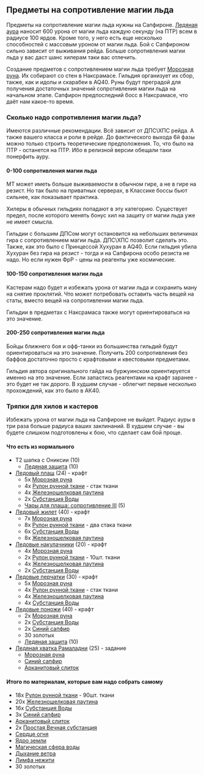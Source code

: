 ## Предметы на сопротивление магии льда
Предметы на сопротивление магии льда нужны на Сапфироне. [Ледяная аура](https://ru.classic.wowhead.com/spell=28531) наносит 600 урона от магии льда каждую секунду (на ПТР) всем в радиусе 100 ярдов. 
Кроме того, у него есть еще несколько способностей с массовым уроном от магии льда. Бой с Сапфироном сильно зависит от выживания рейда. 
Больше сопротивления магии льда у вас даст шанс хилерам таки вас отлечить.

Создание предметов с сопротивлением магии льда требует [Морозная руна](https://ru.classic.wowhead.com/item=22682). Их собирают со стен в Наксрамасе. 
Гильдия организует их сбор, также, как и идолы и скарабеи в AQ40. Руны будут преградой для получения достаточных значений сопротивления магии льда на начальном этапе. 
Сапфирон предпоследний босс в Наксрамасе, что даёт нам какое-то время. 

### Сколько надо сопротивления магии льда?
Имеются различные рекомендации. Всё зависит от ДПС\ХПС рейда. А также вашего класса и роли в рейде. 
До фактического выхода 6й фазы можно только строить теоретические предположения. То, что было на ПТР - останется на ПТР. Ибо в релизной версии обещали таки понерфить ауру. 

#### 0-100 сопротивления магии льда
МТ может иметь больше выживаемости в обычном гире, а не в гире на резист. Но так было на приватных серверах, в Классике боссы бьют сильнее, как показывает практика. 

Хилеры в обычных гильдиях попадают в эту категорию. Существует предел, после которого менять бонус хил на защиту от магии льда уже не имеет смысла. 

Гильдии с большим ДПСом могут остановится на небольших величинах гира с сопротивлением магии льда. ДПС\ХПС позволит сделать это. Также, как это было с Принцессой Хухуран в AQ40.
Если гильдия убила Хухуран без гира на резист - тогда и на Сапфирона особо резиста не надо. Но если нужен ФрР - цены на реагенты уже космические.

#### 100-150 сопротивления магии льда
Кастерам надо будет и избежать урона от магии льда и сохранить ману на снятие проклятий. Что может потребовать оставить часть вещей на статы, вместо вещей на сопротивлении магии льда. 

Гильдии в предметах с Наксрамаса также могут ориентироваться на это значение.


#### 200-250 сопротивления магии льда
Бойцы ближнего боя и офф-танки из большинства гильдий будут ориентироваться на это значение. Получить 200 сопротивления без баффов достаточно просто с крафтовыми и квестовыми предметами.

Гильдия автора оригинального гайда на буржуинском ориентируется именно на это значение. Если запастись реагентами на крафт заранее - это будет не так дорого. 
В худшем случае  - облегчит первые несколько прохождений, как это было в АК40.

### Тряпки для хилов и кастеров
Избежать урона от магии льда на Сапфироне не выйдет. Радиус ауры в три раза больше радиуса ваших заклинаний. 
В худшем случае - вы будете слишком подготовлены к бою, что сделает сам бой проще.

#### Что есть из нормального
* Т2 шапка с Ониксии (10)
  * [Ледяная защита](https://ru.classic.wowhead.com/quest=9211) (10)
* [Ледовый плащ](https://ru.classic.wowhead.com/item=22658) (24) - крафт
  * 5х [Морозная руна](https://ru.classic.wowhead.com/item=22682) 
  * 4х [Рулон рунной ткани](https://ru.classic.wowhead.com/item=14048)  - стак ткани
  * 4х [Железношелковая паутина](https://ru.classic.wowhead.com/item=14227) 
  * 2х [Субстанция Воды](https://ru.classic.wowhead.com/item=7080) 
  * [Чары для плаща: сопротивление III](https://ru.classic.wowhead.com/spell=20014) (5)
* [Ледовый жилет](https://ru.classic.wowhead.com/item=22652) (40) - крафт
  * 7х [Морозная руна](https://ru.classic.wowhead.com/item=22682)
  * 8х [Рулон рунной ткани](https://ru.classic.wowhead.com/item=14048)  - два стака ткани
  * 6х [Субстанция Воды](https://ru.classic.wowhead.com/item=7080)
  * 8х [Железношелковая паутина](https://ru.classic.wowhead.com/item=14227)
* [Ледовые накулачники](https://ru.classic.wowhead.com/item=22655) (20) - крафт
  * 4х [Морозная руна](https://ru.classic.wowhead.com/item=22682) 
  * 2х [Рулон рунной ткани](https://ru.classic.wowhead.com/item=14048)  - 10шт. ткани
  * 4х [Железношелковая паутина](https://ru.classic.wowhead.com/item=14227) 
  * 2х [Субстанция Воды](https://ru.classic.wowhead.com/item=7080) 
* [Ледовые перчатки](https://ru.classic.wowhead.com/item=22654) (30) - крафт
  * 5х [Морозная руна](https://ru.classic.wowhead.com/item=22682) 
  * 4х [Рулон рунной ткани](https://ru.classic.wowhead.com/item=14048)  - стак ткани
  * 4х [Железношелковая паутина](https://ru.classic.wowhead.com/item=14227) 
  * 4х [Субстанция Воды](https://ru.classic.wowhead.com/item=7080) 
* [Ледовые поножи](https://ru.classic.wowhead.com/item=22700) (40) - крафт
  * 2х [Морозная руна](https://ru.classic.wowhead.com/item=22682) 
  * 2х [Субстанция Воды](https://ru.classic.wowhead.com/item=7080) 
  * 2х [Синий сапфир](https://ru.classic.wowhead.com/item=12361)
  * 30 золотых
  * [Ледяная защита](https://ru.classic.wowhead.com/quest=9211) (10)
* [Ледяная хватка Рамаладни](https://ru.classic.wowhead.com/item=22707) (25) - задание
  * [Морозная руна](https://ru.classic.wowhead.com/item=22682) 
  * [Синий сапфир](https://ru.classic.wowhead.com/item=12361)
  * [Арканитовый слиток](https://ru.classic.wowhead.com/item=12360)

#### Итого по материалам, которые вам надо собрать самому
* 18х [Рулон рунной ткани](https://ru.classic.wowhead.com/item=14048)  - 90шт. ткани
* 20х [Железношелковая паутина](https://ru.classic.wowhead.com/item=14227) 
* 16х [Субстанция Воды](https://ru.classic.wowhead.com/item=7080) 
* 3х [Синий сапфир](https://ru.classic.wowhead.com/item=12361)
* [Арканитовый слиток](https://ru.classic.wowhead.com/item=12360)
* 2х [Простая Вечная субстанция](https://ru.classic.wowhead.com/item=16202)
* [Сердце огня](https://ru.classic.wowhead.com/item=7077)
* [Ядро земли](https://ru.classic.wowhead.com/item=7075)
* [Магическая сфера воды](https://ru.classic.wowhead.com/item=7079)
* [Дыхание ветра](https://ru.classic.wowhead.com/item=7081)
* [Лимфа нежити](https://ru.classic.wowhead.com/item=7972)
* 30 золотых




<script>var whTooltips = {iconizeLinks: true, renameLinks: true};</script>
<script src="https://wow.zamimg.com/widgets/power.js"></script>
